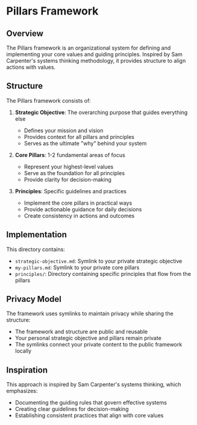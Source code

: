# Pillars Framework

## Overview

The Pillars framework is an organizational system for defining and implementing your core values and guiding principles. Inspired by Sam Carpenter's systems thinking methodology, it provides structure to align actions with values.

## Structure

The Pillars framework consists of:

1. **Strategic Objective**: The overarching purpose that guides everything else
   - Defines your mission and vision
   - Provides context for all pillars and principles
   - Serves as the ultimate "why" behind your system

2. **Core Pillars**: 1-2 fundamental areas of focus
   - Represent your highest-level values
   - Serve as the foundation for all principles
   - Provide clarity for decision-making

3. **Principles**: Specific guidelines and practices
   - Implement the core pillars in practical ways
   - Provide actionable guidance for daily decisions
   - Create consistency in actions and outcomes

## Implementation

This directory contains:

- `strategic-objective.md`: Symlink to your private strategic objective
- `my-pillars.md`: Symlink to your private core pillars
- `principles/`: Directory containing specific principles that flow from the pillars

## Privacy Model

The framework uses symlinks to maintain privacy while sharing the structure:

- The framework and structure are public and reusable
- Your personal strategic objective and pillars remain private
- The symlinks connect your private content to the public framework locally

## Inspiration

This approach is inspired by Sam Carpenter's systems thinking, which emphasizes:

- Documenting the guiding rules that govern effective systems
- Creating clear guidelines for decision-making
- Establishing consistent practices that align with core values
